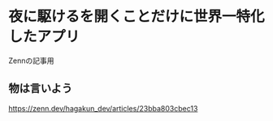 # 夜に駆けるを開くことだけに世界一特化したアプリ

Zennの記事用

## 物は言いよう
https://zenn.dev/hagakun_dev/articles/23bba803cbec13

